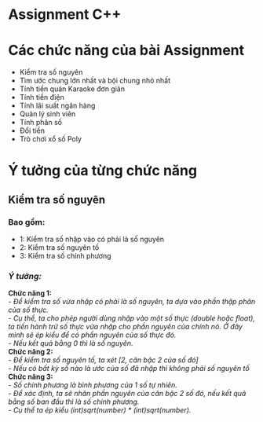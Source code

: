 # Assignment C++
<h1>Các chức năng của bài Assignment</h1>

<ul>
    <li>Kiểm tra số nguyên</li>
    <li>Tìm ước chung lớn nhất và bội chung nhỏ nhất</li>
    <li>Tính tiền quán Karaoke đơn giản</li>
    <li>Tính tiền điện</li>
    <li>Tính lãi suất ngân hàng</li>
    <li>Quản lý sinh viên</li>
    <li>Tính phân số</li>
    <li>Đổi tiền</li>
    <li>Trò chơi xổ số Poly</li>
</ul>

<h1>Ý tưởng của từng chức năng</h1>
<div>
    <h2>Kiểm tra số nguyên</h2>
    <h3>Bao gồm:</h3>
    <ul>
        <li>1: Kiểm tra số nhập vào có phải là số nguyên</li>
        <li>2: Kiểm tra số nguyên tố</li>
        <li>3: Kiểm tra số chính phương</li>
    </ul>
    <p>
        <h3><i>Ý tưởng: </i></h3>
        <strong>Chức năng 1:</strong><br/>
        <i>
            - Để kiểm tra số vừa nhập có phải là số nguyên, ta dựa vào phần thập phân của số thực. <br/>
            - Cụ thể, ta cho phép người dùng nhập vào một số thực (double hoặc float), ta tiến hành trừ số thực vừa nhập cho phần nguyên của chính nó. Ở đây mình sẽ ép kiểu để có phần nguyên của số thực đó.<br/>
            - Nếu kết quả bằng 0 thì là số nguyên.<br/>
        </i>
            <strong>Chức năng 2:</strong><br/>
        <i>
            - Để kiểm tra số nguyên tố, ta xét [2, căn bậc 2 của số đó] <br/>
            - Nếu có bất kỳ số nào là ước của số đã nhập thì không phải số nguyên tố <br/>
        </i>
            <strong>Chức năng 3:</strong><br/>
        <i>
            - Số chính phương là bình phương của 1 số tự nhiên. <br/>
            - Để xác định, ta sẽ nhân phần nguyên của căn bậc 2 số đó, nếu kết quả bằng số ban đầu thì là số chính phương. <br/>
            - Cụ thể ta ép kiểu (int)sqrt(number) * (int)sqrt(number).
        </i>
    </p>
</div>

 
